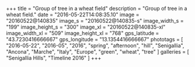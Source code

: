+++
title = "Group of tree in a wheat field"
description = "Group of tree in a wheat field."
date = "2016-05-22T14:08:35.10"
image = "20160522@140835"
image_s = "20160522@140835-s"
image_width_s = "199"
image_height_s = "300"
image_xl = "20160522@140835-xl"
image_width_xl = "509"
image_height_xl = "768"
gps_latitude = "43.7230416666667"
gps_longitude = "13.1354416666667"
phototags = [ "2016-05-22", "2016-05", "2016", "spring", "afternoon", "hill", "Senigallia", "Ancona", "Marche", "Italy", "Europe", "green", "wheat", "tree" ]
galleries = [ "Senigallia Hills", "Timeline 2016" ]
+++
